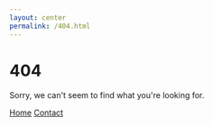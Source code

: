 ```yaml
---
layout: center
permalink: /404.html
---
```


# 404

Sorry, we can't seem to find what you're looking for.

<div class="mt3">
  <a href="{{ site.baseurl }}/" class="button button-blue button-big">Home</a>
  <a href="{{ site.baseurl }}/contact/" class="button button-blue button-big">Contact</a>
</div>
